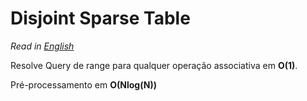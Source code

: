 # Disjoint Sparse Table

*Read in [English](README.en.md)* 

Resolve Query de range para qualquer operação associativa em **O(1)**.

Pré-processamento em **O(Nlog(N))**